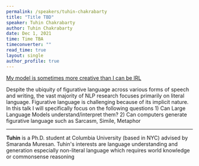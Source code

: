 ```yaml
---
permalink: /speakers/tuhin-chakrabarty
title: "Title TBD"
speaker: Tuhin Chakrabarty
author: Tuhin Chakrabarty
date: Dec 1, 2021
time: Time TBA
timeconverter: ""
read_time: true
layout: single
author_profile: true
---
```


<a href="https://lolmythesis.com/" class="one-line">My model is sometimes more creative than I can be IRL</a>

Despite the ubiquity of figurative language across various forms of speech and writing, the vast majority of NLP research focuses primarily on literal language. Figurative language is challenging because of its implicit nature. In this talk I will specifically focus on the following questions 1) Can Large Language Models understand/interpret them? 2) Can computers generate figurative language such as Sarcasm, Simile, Metaphor

<hr>

**Tuhin** is a Ph.D. student at Columbia University (based in NYC) advised by Smaranda Muresan. Tuhin's interests are language understanding and generation especially non-literal language which requires world knowledge or commonsense reasoning
